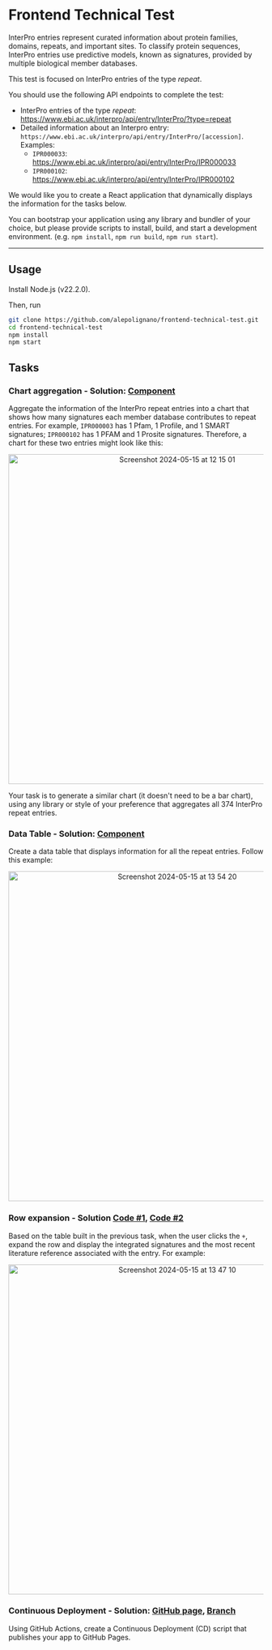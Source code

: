 # Frontend Technical Test

InterPro entries represent curated information about protein families, domains, repeats, and important sites. To classify protein sequences, InterPro entries use predictive models, known as signatures, provided by multiple biological member databases.

This test is focused on InterPro entries of the type _repeat_.

You should use the following API endpoints to complete the test:

* InterPro entries of the type _repeat_: https://www.ebi.ac.uk/interpro/api/entry/InterPro/?type=repeat
* Detailed information about an Interpro entry: `https://www.ebi.ac.uk/interpro/api/entry/InterPro/[accession]`. Examples:
  * `IPR000033`: https://www.ebi.ac.uk/interpro/api/entry/InterPro/IPR000033
  * `IPR000102`: https://www.ebi.ac.uk/interpro/api/entry/InterPro/IPR000102

We would like you to create a React application that dynamically displays the information for the tasks below.

You can bootstrap your application using any library and bundler of your choice, but please provide scripts to install, build, and start a development environment. (e.g. `npm install`, `npm run build`, `npm run start`).

---

## Usage

Install Node.js (v22.2.0).

Then, run

```sh
git clone https://github.com/alepolignano/frontend-technical-test.git
cd frontend-technical-test
npm install
npm start
```

## Tasks

### Chart aggregation - Solution: [Component](https://github.com/alepolignano/frontend-technical-test/blob/main/src/components/ChartAggregator/ChartAggregator.js)

Aggregate the information of the InterPro repeat entries into a chart that shows how many signatures each member database contributes to repeat entries.
For example, `IPR000003` has 1 Pfam, 1 Profile, and 1 SMART signatures; `IPR000102` has 1 PFAM and 1 Prosite signatures. Therefore, a chart for these two entries might look like this:
  
<p align="center">
    <img width="651" alt="Screenshot 2024-05-15 at 12 15 01" title="Chart aggregation" src="https://github.com/ProteinsWebTeam/frontend-technical-test/assets/46671268/9e3d750e-5cd8-4f1e-a800-ba0eea43855c">
</p>

Your task is to generate a similar chart (it doesn't need to be a bar chart), using any library or style of your preference that aggregates all 374 InterPro repeat entries.

### Data Table - Solution: [Component](https://github.com/alepolignano/frontend-technical-test/blob/main/src/components/DataTable/DataTable.js)

Create a data table that displays information for all the repeat entries. Follow this example:

<p align="center">
  <img width="651" alt="Screenshot 2024-05-15 at 13 54 20" title="Data table" src="https://github.com/ProteinsWebTeam/frontend-technical-test/assets/46671268/2c13b6d3-2233-4cda-995d-2b9e92dad744">
</p>

### Row expansion - Solution [Code #1](https://github.com/alepolignano/frontend-technical-test/blob/main/src/components/DataTable/DataTable.js#L44), [Code #2](https://github.com/alepolignano/frontend-technical-test/blob/main/src/components/DataTable/DataTable.js#L97)

Based on the table built in the previous task, when the user clicks the `+`, expand the row and display the integrated signatures and the most recent literature reference associated with the entry. For example:

<p align="center">
  <img width="651" alt="Screenshot 2024-05-15 at 13 47 10" title="Row expansion" src="https://github.com/ProteinsWebTeam/frontend-technical-test/assets/46671268/85710b65-5497-4282-9ba9-85531b9f7c4d">
</p>

### Continuous Deployment - Solution: [GitHub page](https://alepolignano.github.io/frontend-technical-test/), [Branch](https://github.com/alepolignano/frontend-technical-test/tree/gh-pages)

Using GitHub Actions, create a Continuous Deployment (CD) script that publishes your app to GitHub Pages.
